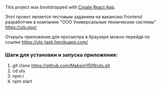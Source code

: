 This project was bootstrapped with [Create React App](https://github.com/facebook/create-react-app).

Этот проект является тестовым заданием на вакансию Frontend разработчик в компанию "ООО Универсальные технические системы" https://uts.ooo/

Открыть приложение для просмотра в браузере можно перейдя по ссылке https://uts-task.herokuapp.com/

### Шаги для установки и запуска приложения:

1. git clone https://github.com/Maksim1509/uts.git
2. cd uts
3. npm i
4. npm start
